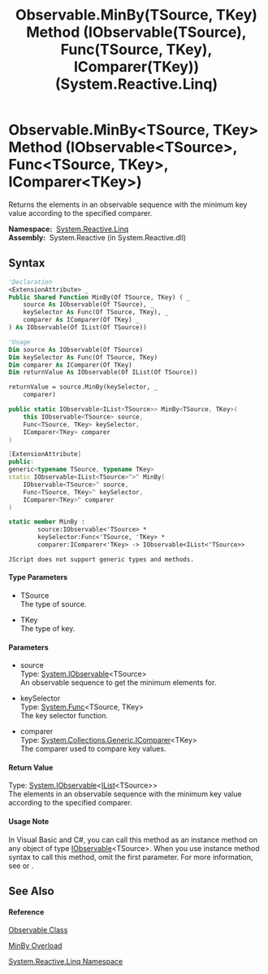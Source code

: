 ﻿---
title: Observable.MinBy(TSource, TKey) Method (IObservable(TSource), Func(TSource, TKey), IComparer(TKey)) (System.Reactive.Linq)
TOCTitle: MinBy(TSource, TKey) Method (IObservable(TSource), Func(TSource, TKey), IComparer(TKey))
ms:assetid: M:System.Reactive.Linq.Observable.MinBy``2(System.IObservable{``0},System.Func{``0,``1},System.Collections.Generic.IComparer{``1})
ms:mtpsurl: https://msdn.microsoft.com/en-us/library/Hh229505(v=VS.103)
ms:contentKeyID: 36068921
ms.date: 06/28/2011
mtps_version: v=VS.103
dev_langs:
- vb
- csharp
- c++
- fsharp
- jscript
---

# Observable.MinBy\<TSource, TKey\> Method (IObservable\<TSource\>, Func\<TSource, TKey\>, IComparer\<TKey\>)

Returns the elements in an observable sequence with the minimum key value according to the specified comparer.

**Namespace:**  [System.Reactive.Linq](hh211929\(v=vs.103\).md)  
**Assembly:**  System.Reactive (in System.Reactive.dll)

## Syntax

``` vb
'Declaration
<ExtensionAttribute> _
Public Shared Function MinBy(Of TSource, TKey) ( _
    source As IObservable(Of TSource), _
    keySelector As Func(Of TSource, TKey), _
    comparer As IComparer(Of TKey) _
) As IObservable(Of IList(Of TSource))
```

``` vb
'Usage
Dim source As IObservable(Of TSource)
Dim keySelector As Func(Of TSource, TKey)
Dim comparer As IComparer(Of TKey)
Dim returnValue As IObservable(Of IList(Of TSource))

returnValue = source.MinBy(keySelector, _
    comparer)
```

``` csharp
public static IObservable<IList<TSource>> MinBy<TSource, TKey>(
    this IObservable<TSource> source,
    Func<TSource, TKey> keySelector,
    IComparer<TKey> comparer
)
```

``` c++
[ExtensionAttribute]
public:
generic<typename TSource, typename TKey>
static IObservable<IList<TSource>^>^ MinBy(
    IObservable<TSource>^ source, 
    Func<TSource, TKey>^ keySelector, 
    IComparer<TKey>^ comparer
)
```

``` fsharp
static member MinBy : 
        source:IObservable<'TSource> * 
        keySelector:Func<'TSource, 'TKey> * 
        comparer:IComparer<'TKey> -> IObservable<IList<'TSource>> 
```

``` jscript
JScript does not support generic types and methods.
```

#### Type Parameters

  - TSource  
    The type of source.

<!-- end list -->

  - TKey  
    The type of key.

#### Parameters

  - source  
    Type: [System.IObservable](https://msdn.microsoft.com/en-us/library/Dd990377)\<TSource\>  
    An observable sequence to get the minimum elements for.  

<!-- end list -->

  - keySelector  
    Type: [System.Func](https://msdn.microsoft.com/en-us/library/Bb549151)\<TSource, TKey\>  
    The key selector function.  

<!-- end list -->

  - comparer  
    Type: [System.Collections.Generic.IComparer](https://msdn.microsoft.com/en-us/library/8ehhxeaf)\<TKey\>  
    The comparer used to compare key values.  

#### Return Value

Type: [System.IObservable](https://msdn.microsoft.com/en-us/library/Dd990377)\<[IList](https://msdn.microsoft.com/en-us/library/5y536ey6)\<TSource\>\>  
The elements in an observable sequence with the minimum key value according to the specified comparer.  

#### Usage Note

In Visual Basic and C\#, you can call this method as an instance method on any object of type [IObservable](https://msdn.microsoft.com/en-us/library/Dd990377)\<TSource\>. When you use instance method syntax to call this method, omit the first parameter. For more information, see [](https://msdn.microsoft.com/en-us/library/Bb384936) or [](https://msdn.microsoft.com/en-us/library/Bb383977).

## See Also

#### Reference

[Observable Class](hh244252\(v=vs.103\).md)

[MinBy Overload](hh229451\(v=vs.103\).md)

[System.Reactive.Linq Namespace](hh211929\(v=vs.103\).md)

